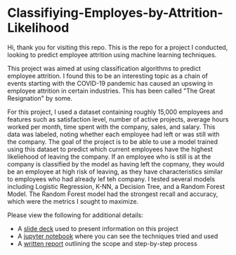 # Classifiying-Employes-by-Attrition-Likelihood

Hi, thank you for visiting this repo. This is the repo for a project I conducted, looking to predict employee attrition using machine learning techniques. 

This project was aimed at using classification algorithms to predict employee attrition. I found this to be an interesting topic as a chain of events starting with the  COVID-19 pandemic has caused an upswing in employee attrition in certain industries. This has been called "The Great Resignation" by some. 

For this project, I used a dataset containing roughly 15,000 employees and features such as satisfaction level, number of active projects, average hours worked per month, time spent with the company, sales, and salary. This data was labeled, noting whether each employee had left or was still with the company. The goal of the project is to be able to use a model trained using this dataset to predict which current employees have the highest likeliehood of leaving the company. If an employee who is still is at the company is classified by the model as having left the copmany, they would be an employee at high risk of leaving, as they have characteristics similar to employees who had already lef teh company. I tested several models including Logistic Regression, K-NN, a Decision Tree, and a Random Forest Model. The Random Forest model had the strongest recall and accuracy, which were the metrics I sought to maximize. 

Please view the following for additional details:

* A [slide deck](https://github.com/bronsonnh/Classifiying-Employes-by-Attrition-Likelihood/blob/main/Slide%20Deck%20-%20Classifying%20Employee%20Attrition%20.pptx.pdf) used to present information on this project 
* A [jupyter notebook](https://github.com/bronsonnh/Classifiying-Employes-by-Attrition-Likelihood/blob/main/Bronson_Classification_Notebook.ipynb) where you can see the techniques tried and used  
* A [written report](https://github.com/bronsonnh/Classifiying-Employes-by-Attrition-Likelihood/blob/main/Bronson_Classification_Writeup.md) outlining the scope and step-by-step process  
